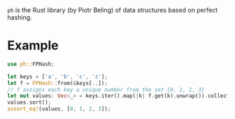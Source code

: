 `ph` is the Rust library (by Piotr Beling) of data structures based on perfect hashing.

# Example
```rust
use ph::FPHash;

let keys = ['a', 'b', 'c', 'z'];
let f = FPHash::from(&keys[..]);
// f assigns each key a unique number from the set {0, 1, 2, 3}
let mut values: Vec<_> = keys.iter().map(|k| f.get(k).unwrap()).collect();
values.sort();
assert_eq!(values, [0, 1, 2, 3]);
```